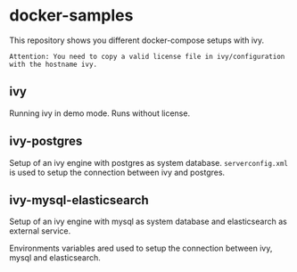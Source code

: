 # docker-samples

This repository shows you different docker-compose setups with ivy.

    Attention: You need to copy a valid license file in ivy/configuration
    with the hostname ivy.

## ivy

Running ivy in demo mode. Runs without license.

## ivy-postgres

Setup of an ivy engine with postgres as system database.
`serverconfig.xml` is used to setup the connection between
ivy and postgres.

## ivy-mysql-elasticsearch

Setup of an ivy engine with mysql as system database and
elasticsearch as external service.

Environments variables ared used to setup the connection between
ivy, mysql and elasticsearch.
